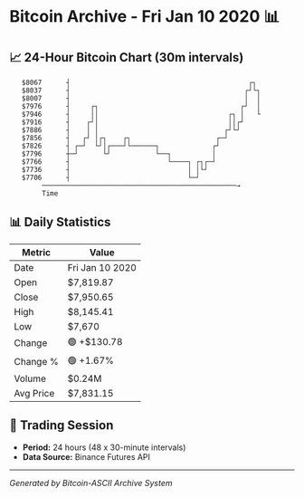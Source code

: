 # Bitcoin Archive - Fri Jan 10 2020 📊

## 📈 24-Hour Bitcoin Chart (30m intervals)

```
   $8067      ┤                                            ┌┐  
   $8037      ┤                                           ┌┘└┐ 
   $8007      ┤                                           │  │ 
   $7976      ┤     ┌┐                                   ┌┘  │ 
   $7946      ┤     ││                                ┌┐ │   └ 
   $7916      ┤    ┌┘│                                ││┌┘     
   $7886      ┤    │ │                               ┌┘└┘      
   $7856      ┤   ┌┘ │┌┐    ┌┐                     ┌─┘         
   $7826      ┤ ┌─┘  └┘│┌───┘└──────┐             ┌┘           
   $7796      ┼─┘      └┘           └──┐          │            
   $7766      ┤                        └────┐ ┌┐┌─┘            
   $7736      ┤                             │ │└┘              
   $7706      ┤                             └─┘                
        ────────────────────────────────────────────────→
        Time
```

## 📊 Daily Statistics

| Metric | Value |
|--------|-------|
| Date | Fri Jan 10 2020 |
| Open | $7,819.87 |
| Close | $7,950.65 |
| High | $8,145.41 |
| Low | $7,670 |
| Change | 🟢 +$130.78 |
| Change % | 🟢 +1.67% |
| Volume | $0.24M |
| Avg Price | $7,831.15 |

## 📅 Trading Session

- **Period:** 24 hours (48 x 30-minute intervals)
- **Data Source:** Binance Futures API

---
*Generated by Bitcoin-ASCII Archive System*
